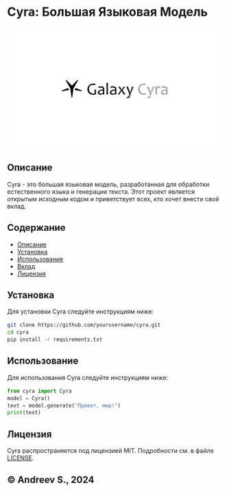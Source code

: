 # Cyra: Большая Языковая Модель

![Cyra Logo](logo.png)

## Описание

Cyra - это большая языковая модель, разработанная для обработки естественного языка и генерации текста. Этот проект является открытым исходным кодом и приветствует всех, кто хочет внести свой вклад.

## Содержание

- [Описание](#описание)
- [Установка](#установка)
- [Использование](#использование)
- [Вклад](#вклад)
- [Лицензия](#лицензия)

## Установка

Для установки Cyra следуйте инструкциям ниже:

```bash
git clone https://github.com/yourusername/cyra.git
cd cyra
pip install -r requirements.txt
```

## Использование

Для использования Cyra следуйте инструкциям ниже:

```python
from cyra import Cyra
model = Cyra()
text = model.generate("Привет, мир!")
print(text)
```

## Лицензия

Cyra распространяется под лицензией MIT. Подробности см. в файле [LICENSE](LICENSE).

## © Andreev S., 2024
